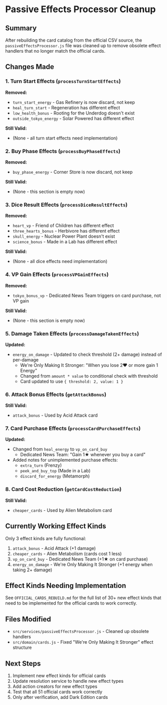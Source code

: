 # Passive Effects Processor Cleanup

## Summary
After rebuilding the card catalog from the official CSV source, the `passiveEffectsProcessor.js` file was cleaned up to remove obsolete effect handlers that no longer match the official cards.

## Changes Made

### 1. Turn Start Effects (`processTurnStartEffects`)
**Removed:**
- `turn_start_energy` - Gas Refinery is now discard, not keep
- `heal_turn_start` - Regeneration has different effect
- `low_health_bonus` - Rooting for the Underdog doesn't exist
- `outside_tokyo_energy` - Solar Powered has different effect

**Still Valid:**
- (None - all turn start effects need implementation)

### 2. Buy Phase Effects (`processBuyPhaseEffects`)
**Removed:**
- `buy_phase_energy` - Corner Store is now discard, not keep

**Still Valid:**
- (None - this section is empty now)

### 3. Dice Result Effects (`processDiceResultEffects`)
**Removed:**
- `heart_vp` - Friend of Children has different effect
- `three_hearts_bonus` - Herbivore has different effect
- `skull_energy` - Nuclear Power Plant doesn't exist
- `science_bonus` - Made in a Lab has different effect

**Still Valid:**
- (None - all dice effects need implementation)

### 4. VP Gain Effects (`processVPGainEffects`)
**Removed:**
- `tokyo_bonus_vp` - Dedicated News Team triggers on card purchase, not VP gain

**Still Valid:**
- (None - this section is empty now)

### 5. Damage Taken Effects (`processDamageTakenEffects`)
**Updated:**
- `energy_on_damage` - Updated to check threshold (2+ damage) instead of per-damage
  - We're Only Making It Stronger: "When you lose 2❤ or more gain 1 Energy"
  - Changed from `amount * value` to conditional check with threshold
  - Card updated to use `{ threshold: 2, value: 1 }`

### 6. Attack Bonus Effects (`getAttackBonus`)
**Still Valid:**
- `attack_bonus` - Used by Acid Attack card

### 7. Card Purchase Effects (`processCardPurchaseEffects`)
**Updated:**
- Changed from `heal_energy` to `vp_on_card_buy`
  - Dedicated News Team: "Gain 1★ whenever you buy a card"
- Added notes for unimplemented purchase effects:
  - `extra_turn` (Frenzy)
  - `peek_and_buy_top` (Made in a Lab)
  - `discard_for_energy` (Metamorph)

### 8. Card Cost Reduction (`getCardCostReduction`)
**Still Valid:**
- `cheaper_cards` - Used by Alien Metabolism card

## Currently Working Effect Kinds
Only 3 effect kinds are fully functional:
1. `attack_bonus` - Acid Attack (+1 damage)
2. `cheaper_cards` - Alien Metabolism (cards cost 1 less)
3. `vp_on_card_buy` - Dedicated News Team (+1★ on card purchase)
4. `energy_on_damage` - We're Only Making It Stronger (+1 energy when taking 2+ damage)

## Effect Kinds Needing Implementation
See `OFFICIAL_CARDS_REBUILD.md` for the full list of 30+ new effect kinds that need to be implemented for the official cards to work correctly.

## Files Modified
- `src/services/passiveEffectsProcessor.js` - Cleaned up obsolete handlers
- `src/domain/cards.js` - Fixed "We're Only Making It Stronger" effect structure

## Next Steps
1. Implement new effect kinds for official cards
2. Update resolution service to handle new effect types
3. Add action creators for new effect types
4. Test that all 51 official cards work correctly
5. Only after verification, add Dark Edition cards
